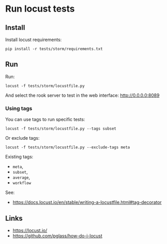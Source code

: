 # Run locust tests

## Install

Install locust requirements:
```
pip install -r tests/storm/requirements.txt
```

## Run

Run:
```
locust -f tests/storm/locustfile.py
```

And select the rook server to test in the web interface:
http://0.0.0.0:8089

### Using tags

You can use tags to run specific tests:
```
locust -f tests/storm/locustfile.py --tags subset
```

Or exclude tags:
```
locust -f tests/storm/locustfile.py --exclude-tags meta
```

Existing tags:
* `meta`,
* `subset`,
* `average`,
* `workflow`

See:
* https://docs.locust.io/en/stable/writing-a-locustfile.html#tag-decorator


## Links

* https://locust.io/
* https://github.com/pglass/how-do-i-locust

